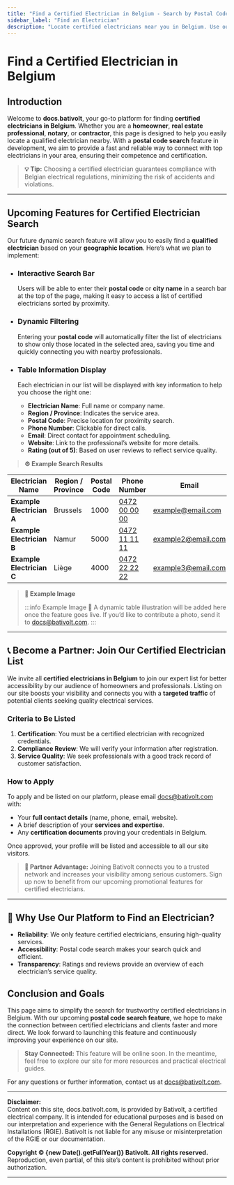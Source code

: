 ```yaml
---
title: "Find a Certified Electrician in Belgium - Search by Postal Code"
sidebar_label: "Find an Electrician"
description: "Locate certified electricians near you in Belgium. Use our postal code search engine to quickly find a qualified professional."
---
```


# Find a Certified Electrician in Belgium

## Introduction

Welcome to **docs.bativolt**, your go-to platform for finding **certified electricians in Belgium**. Whether you are a **homeowner**, **real estate professional**, **notary**, or **contractor**, this page is designed to help you easily locate a qualified electrician nearby. With a **postal code search** feature in development, we aim to provide a fast and reliable way to connect with top electricians in your area, ensuring their competence and certification.

> **💡 Tip:** Choosing a certified electrician guarantees compliance with Belgian electrical regulations, minimizing the risk of accidents and violations.

---

## Upcoming Features for Certified Electrician Search

Our future dynamic search feature will allow you to easily find a **qualified electrician** based on your **geographic location**. Here’s what we plan to implement:

- ### Interactive Search Bar
  Users will be able to enter their **postal code** or **city name** in a search bar at the top of the page, making it easy to access a list of certified electricians sorted by proximity.

- ### Dynamic Filtering
  Entering your **postal code** will automatically filter the list of electricians to show only those located in the selected area, saving you time and quickly connecting you with nearby professionals.

- ### Table Information Display
  Each electrician in our list will be displayed with key information to help you choose the right one:

  - **Electrician Name**: Full name or company name.
  - **Region / Province**: Indicates the service area.
  - **Postal Code**: Precise location for proximity search.
  - **Phone Number**: Clickable for direct calls.
  - **Email**: Direct contact for appointment scheduling.
  - **Website**: Link to the professional’s website for more details.
  - **Rating (out of 5)**: Based on user reviews to reflect service quality.

> **⚙️ Example Search Results**

| Electrician Name         | Region / Province | Postal Code | Phone Number         | Email                     | Website                    | Rating |
|--------------------------|-------------------|-------------|----------------------|---------------------------|----------------------------|--------|
| **Example Electrician A** | Brussels          | 1000        | [0472 00 00 00](tel:0472000000) | example@email.com         | [example.com](https://www.example.com) | ⭐⭐⭐⭐☆ |
| **Example Electrician B** | Namur             | 5000        | [0472 11 11 11](tel:0472111111) | example2@email.com        | [example2.com](https://www.example2.com) | ⭐⭐⭐☆☆ |
| **Example Electrician C** | Liège             | 4000        | [0472 22 22 22](tel:0472222222) | example3@email.com        | [example3.com](https://www.example3.com) | ⭐⭐⭐⭐☆ |

> **📸 Example Image**
>
> :::info Example Image 📸
> A dynamic table illustration will be added here once the feature goes live. If you’d like to contribute a photo, send it to [docs@bativolt.com](mailto:docs@bativolt.com).
> :::

---

## 📞 Become a Partner: Join Our Certified Electrician List

We invite all **certified electricians in Belgium** to join our expert list for better accessibility by our audience of homeowners and professionals. Listing on our site boosts your visibility and connects you with a **targeted traffic** of potential clients seeking quality electrical services.

### Criteria to Be Listed

1. **Certification**: You must be a certified electrician with recognized credentials.
2. **Compliance Review**: We will verify your information after registration.
3. **Service Quality**: We seek professionals with a good track record of customer satisfaction.

### How to Apply

To apply and be listed on our platform, please email [docs@bativolt.com](mailto:docs@bativolt.com) with:
- Your **full contact details** (name, phone, email, website).
- A brief description of your **services and expertise**.
- Any **certification documents** proving your credentials in Belgium.

Once approved, your profile will be listed and accessible to all our site visitors.

> **💼 Partner Advantage:** Joining Bativolt connects you to a trusted network and increases your visibility among serious customers. Sign up now to benefit from our upcoming promotional features for certified electricians.

---

## 🔎 Why Use Our Platform to Find an Electrician?

- **Reliability**: We only feature certified electricians, ensuring high-quality services.
- **Accessibility**: Postal code search makes your search quick and efficient.
- **Transparency**: Ratings and reviews provide an overview of each electrician’s service quality.

## Conclusion and Goals

This page aims to simplify the search for trustworthy certified electricians in Belgium. With our upcoming **postal code search feature**, we hope to make the connection between certified electricians and clients faster and more direct. We look forward to launching this feature and continuously improving your experience on our site.

> **Stay Connected:** This feature will be online soon. In the meantime, feel free to explore our site for more resources and practical electrical guides.

For any questions or further information, contact us at [docs@bativolt.com](mailto:docs@bativolt.com).

---

**Disclaimer:**  
Content on this site, docs.bativolt.com, is provided by Bativolt, a certified electrical company. It is intended for educational purposes and is based on our interpretation and experience with the General Regulations on Electrical Installations (RGIE). Bativolt is not liable for any misuse or misinterpretation of the RGIE or our documentation.

**Copyright © {new Date().getFullYear()} Bativolt. All rights reserved.**  
Reproduction, even partial, of this site’s content is prohibited without prior authorization.

---
